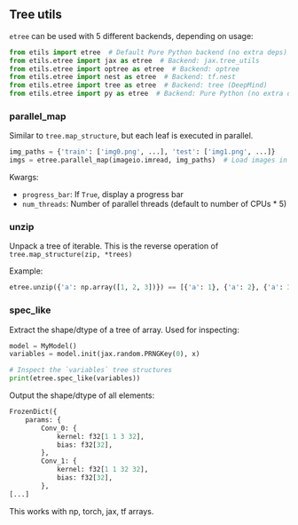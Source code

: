 ## Tree utils

`etree` can be used with 5 different backends, depending on usage:

```python
from etils import etree  # Default Pure Python backend (no extra deps)
from etils.etree import jax as etree  # Backend: jax.tree_utils
from etils.etree import optree as etree  # Backend: optree
from etils.etree import nest as etree  # Backend: tf.nest
from etils.etree import tree as etree  # Backend: tree (DeepMind)
from etils.etree import py as etree  # Backend: Pure Python (no extra deps)
```

### parallel_map

Similar to `tree.map_structure`, but each leaf is executed in parallel.

```python
img_paths = {'train': ['img0.png', ...], 'test': ['img1.png', ...]}
imgs = etree.parallel_map(imageio.imread, img_paths)  # Load images in parallel
```

Kwargs:

*  `progress_bar`: If `True`, display a progress bar
*  `num_threads`: Number of parallel threads (default to number of CPUs * 5)

### unzip

Unpack a tree of iterable. This is the reverse operation of `tree.map_structure(zip, *trees)`

Example:

```python
etree.unzip({'a': np.array([1, 2, 3])}) == [{'a': 1}, {'a': 2}, {'a': 3}]
```

### spec_like

Extract the shape/dtype of a tree of array. Used for inspecting:

```python
model = MyModel()
variables = model.init(jax.random.PRNGKey(0), x)

# Inspect the `variables` tree structures
print(etree.spec_like(variables))
```

Output the shape/dtype of all elements:

```python
FrozenDict({
    params: {
        Conv_0: {
            kernel: f32[1 1 3 32],
            bias: f32[32],
        },
        Conv_1: {
            kernel: f32[1 1 32 32],
            bias: f32[32],
        },
[...]
```

This works with np, torch, jax, tf arrays.
